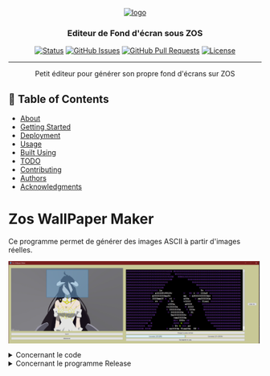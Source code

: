 <p align="center">
  <a href="" rel="noopener">
 <img width=80px height=80px src="./favicon.ico" alt="logo"></a>
</p>

<h3 align="center">Editeur de Fond d'écran sous ZOS</h3>

<div align="center">

[![Status](https://img.shields.io/badge/status-active-success.svg)]()
[![GitHub Issues](https://img.shields.io/github/issues/Emericdefay/zos-wallpaper-maker.svg)](https://github.com/Emericdefay/zos-wallpaper-maker/issues)
[![GitHub Pull Requests](https://img.shields.io/github/issues-pr/Emericdefay/zos-wallpaper-maker.svg)](https://github.com/Emericdefay/zos-wallpaper-maker/pulls)
[![License](https://img.shields.io/badge/license-MIT-blue.svg)](/LICENSE)

</div>

---

<p align="center"> Petit éditeur pour générer son propre fond d'écrans sur ZOS
    <br> 
</p>

## 📝 Table of Contents

- [About](#about)
- [Getting Started](#getting_started)
- [Deployment](#deployment)
- [Usage](#usage)
- [Built Using](#built_using)
- [TODO](../TODO.md)
- [Contributing](../CONTRIBUTING.md)
- [Authors](#authors)
- [Acknowledgments](#acknowledgement)

# Zos WallPaper Maker
Ce programme permet de générer des images ASCII à partir d'images réelles.

<p>
  <img src="./com/preview.png" width=500px align="center">
</p>
<details>
  <summary>Concernant le code</summary>
  ## Prérequis
  Pour pouvoir utiliser ce programme, vous devez avoir installé les bibliothèques suivantes :

  - Python 3.6 ou supérieur
  - PyQt5
  - Pillow

  Vous pouvez les installer en utilisant pip :

  ```
  pip install -r requirements.txt
  ```

  ## Execution 

  Pour lancer le programme, exécutez le fichier main.py à l'aide de Python :

  ```
  python main.py
  ```

  Vous devriez alors voir s'ouvrir une fenêtre avec l'interface du programme. Suivez les instructions à l'écran pour utiliser le programme.

  ## Note

  Ce programme a été testé sur Windows 10 et Linux (Ubuntu 20.04). Si vous rencontrez des problèmes sur d'autres plateformes, n'hésitez pas à ouvrir une issue sur ce dépôt pour nous en informer.
</details>
<details>
  <summary>Concernant le programme Release</summary>
  # Tutoriel

  1. Ouvrez votre image
  2. Selectionnez la zone de l'image que vous voulez cibler
     1. Vous pouvez cliquer sur l'image pour cibler une zone
     2. Vous pouvez également déplacer cette zone
  3. Cliquez sur ```Selectionner``` pour convertir votre image en ASCII
  4. Vous pouvez choisir le fond qui vous convient, par défaut c'est en noir, comme sur ZOS
  5. Choisissez le protocol de convertion *adapté à votre système*, pour ZOS R1.10, il s'agit de SFE.
  6. Cliquez sur ```Créer le JCL``` et choisissez un endroit où enregistrer le script JCL
  7. Importez ce JCL sur votre système ZOS
  8. Executez le JCL
  9. Redémarrez votre système pour appliquer le changement
</details>